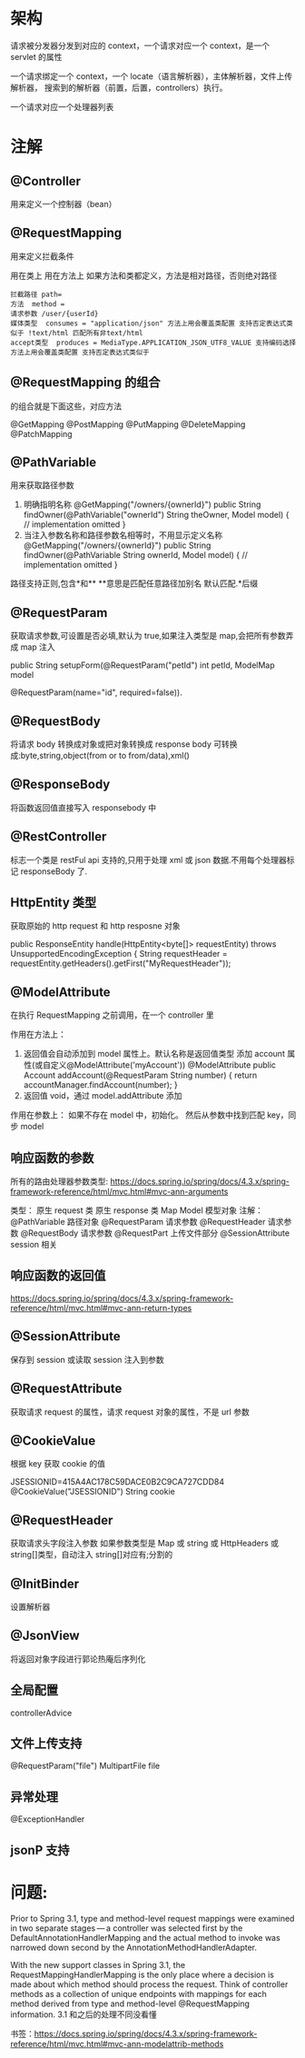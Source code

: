 # 架构

请求被分发器分发到对应的 context，一个请求对应一个 context，是一个 servlet 的属性

一个请求绑定一个 context，一个 locate（语言解析器），主体解析器，文件上传解析器，
搜索到的解析器（前置，后置，controllers）执行。

一个请求对应一个处理器列表

# 注解

## @Controller

用来定义一个控制器（bean）

## @RequestMapping

用来定义拦截条件

用在类上
用在方法上 如果方法和类都定义，方法是相对路径，否则绝对路径

    拦截路径 path=
    方法  method =
    请求参数 /user/{userId}
    媒体类型  consumes = "application/json" 方法上用会覆盖类配置 支持否定表达式类似于 !text/html 匹配所有非text/html
    accept类型  produces = MediaType.APPLICATION_JSON_UTF8_VALUE 支持编码选择 方法上用会覆盖类配置 支持否定表达式类似于

## @RequestMapping 的组合

的组合就是下面这些，对应方法

@GetMapping
@PostMapping
@PutMapping
@DeleteMapping
@PatchMapping

## @PathVariable

用来获取路径参数

1. 明确指明名称
   @GetMapping("/owners/{ownerId}")
   public String findOwner(@PathVariable("ownerId") String theOwner, Model model) {
   // implementation omitted
   }
2. 当注入参数名称和路径参数名相等时，不用显示定义名称
   @GetMapping("/owners/{ownerId}")
   public String findOwner(@PathVariable String ownerId, Model model) {
   // implementation omitted
   }

路径支持正则,包含*和\*\* \*\*意思是匹配任意路径加别名
默认匹配.*后缀

## @RequestParam

获取请求参数,可设置是否必填,默认为 true,如果注入类型是 map,会把所有参数弄成 map 注入

public String setupForm(@RequestParam("petId") int petId, ModelMap model

@RequestParam(name="id", required=false)).

## @RequestBody

将请求 body 转换成对象或把对象转换成 response body
可转换成:byte,string,object(from or to from/data),xml()

## @ResponseBody

将函数返回值直接写入 responsebody 中

## @RestController

标志一个类是 restFul api 支持的,只用于处理 xml 或 json 数据.不用每个处理器标记 responseBody 了.

## HttpEntity 类型

获取原始的 http request 和 http resposne 对象

public ResponseEntity<String> handle(HttpEntity<byte[]> requestEntity) throws UnsupportedEncodingException {
String requestHeader = requestEntity.getHeaders().getFirst("MyRequestHeader"));

## @ModelAttribute

在执行 RequestMapping 之前调用，在一个 controller 里

作用在方法上：

1. 返回值会自动添加到 model 属性上。默认名称是返回值类型
   添加 account 属性(或自定义@ModelAttribute('myAccount'))
   @ModelAttribute
   public Account addAccount(@RequestParam String number) {
   return accountManager.findAccount(number);
   }
2. 返回值 void，通过 model.addAttribute 添加

作用在参数上：
如果不存在 model 中，初始化。
然后从参数中找到匹配 key，同步 model

## 响应函数的参数

所有的路由处理器参数类型:
https://docs.spring.io/spring/docs/4.3.x/spring-framework-reference/html/mvc.html#mvc-ann-arguments

类型：
原生 request 类
原生 response 类
Map Model 模型对象
注解：
@PathVariable 路径对象
@RequestParam 请求参数
@RequestHeader 请求参数
@RequestBody 请求参数
@RequestPart 上传文件部分
@SessionAttribute session 相关

## 响应函数的返回值

https://docs.spring.io/spring/docs/4.3.x/spring-framework-reference/html/mvc.html#mvc-ann-return-types

## @SessionAttribute

保存到 session 或读取 session 注入到参数

## @RequestAttribute

获取请求 request 的属性，请求 request 对象的属性，不是 url 参数

## @CookieValue

根据 key 获取 cookie 的值

JSESSIONID=415A4AC178C59DACE0B2C9CA727CDD84
@CookieValue("JSESSIONID") String cookie

## @RequestHeader

获取请求头字段注入参数
如果参数类型是 Map 或 string 或 HttpHeaders 或 string[]类型，自动注入
string[]对应有;分割的

## @InitBinder

设置解析器

## @JsonView

将返回对象字段进行郭论热庵后序列化

## 全局配置

controllerAdvice

## 文件上传支持

@RequestParam("file") MultipartFile file

## 异常处理

@ExceptionHandler

## jsonP 支持

# 问题:

Prior to Spring 3.1, type and method-level request mappings were examined in two separate stages — a controller was selected first by the DefaultAnnotationHandlerMapping and the actual method to invoke was narrowed down second by the AnnotationMethodHandlerAdapter.

With the new support classes in Spring 3.1, the RequestMappingHandlerMapping is the only place where a decision is made about which method should process the request. Think of controller methods as a collection of unique endpoints with mappings for each method derived from type and method-level @RequestMapping information.
3.1 和之后的处理不同没看懂

书签：https://docs.spring.io/spring/docs/4.3.x/spring-framework-reference/html/mvc.html#mvc-ann-modelattrib-methods
